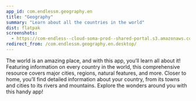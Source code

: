 ```yaml
---
app_id: com.endlessm.geography.en
title: "Geography"
summary: "Learn about all the countries in the world"
dist: flatpak
screenshots:
  - https://com-endless--cloud-soma-prod--shared-portal.s3.amazonaws.com/apps.263.screenshots.0108fee0-690e-46d4-9d76-24799124f518_201810231904031313.png
redirect_from: /com.endlessm.geography.en.desktop/
---
```


<p>The world is an amazing place, and with this app, you’ll learn all about it! Featuring information on every country in the world, this comprehensive resource covers major cities, regions, natural features, and more. Closer to home, you’ll find detailed information about your country, from its towns and cities to its rivers and mountains. Explore the wonders around you with this handy app!</p>